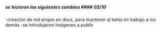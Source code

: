 ##### se hicieron los siguientes cambios #### 03/10
-creación de md propio en docs, para mantener al tanto mi trabajo a los demás
-se introdujeron imágenes a public
